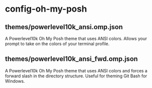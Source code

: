 # config-oh-my-posh
## themes/powerlevel10k_ansi.omp.json
A Powerlevel10k Oh My Posh theme that uses ANSI colors. Allows your prompt to take on the colors of your terminal profile.
## themes/powerlevel10k_ansi_fwd.omp.json
A Powerlevel10k Oh My Posh theme that uses ANSI colors and forces a forward slash in the directory structure. Useful for theming Git Bash for Windows.

